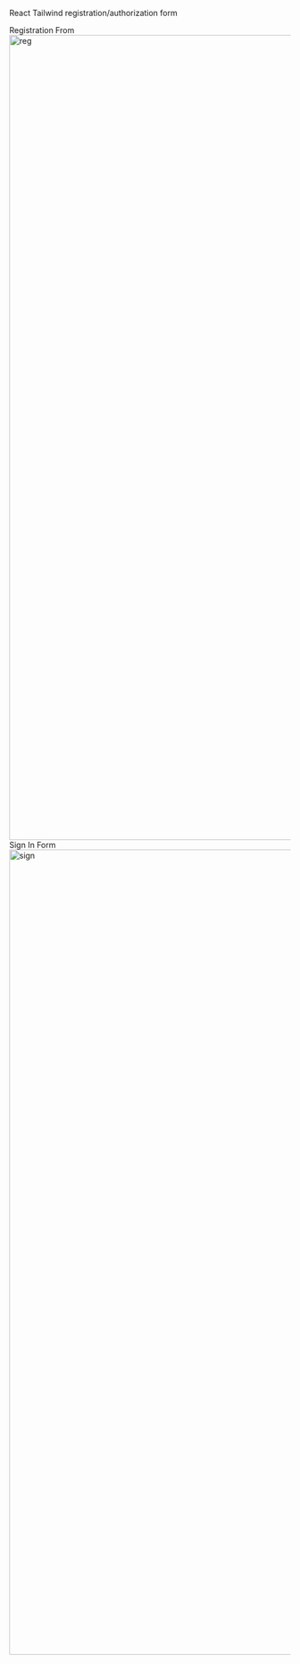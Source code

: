 React Tailwind registration/authorization form

Registration From
<img width="1440" alt="reg" src="https://user-images.githubusercontent.com/75204588/173185270-fe7da32d-3a22-4596-ae21-ef764ed6fcea.png">
Sign In Form
<img width="1440" alt="sign" src="https://user-images.githubusercontent.com/75204588/173185284-d9a264f1-94fd-4265-9550-a617196c903c.png">
